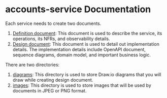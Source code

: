 # accounts-service Documentation

Each service needs to create two documents.

1. [Definition document](./01-definition.md): This document is used to describe the service, its operations, its NFRs, 
   and observability details.
2. [Design document](./02-design.md): This document is used to detail out implementation details. The implementation 
   details include OpenAPI document, sequence diagrams, domain model, and important business logic.

There are two directories:

1. [diagrams](./diagrams): This directory is used to store Draw.io diagrams that you will draw while creating design document.
2. [images](./images): This directory is used to store images that will be used by documents in JPEG or PNG format.
